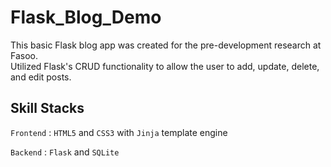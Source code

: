 # Flask_Blog_Demo

This basic Flask blog app was created for the pre-development research at Fasoo. <br />
Utilized Flask's CRUD functionality to allow the user to add, update, delete, and edit posts.

## Skill Stacks

`Frontend`  : `HTML5` and `CSS3` with `Jinja` template engine

`Backend`   : `Flask` and `SQLite`
